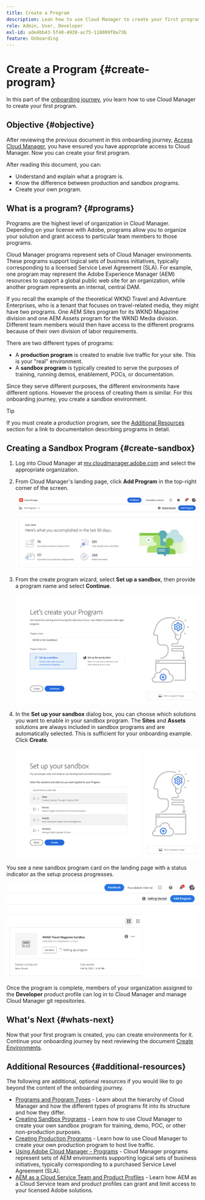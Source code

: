 ```yaml
---
title: Create a Program
description: Lean how to use Cloud Manager to create your first program.
role: Admin, User, Developer
exl-id: ade4bb43-5f48-4938-ac75-118009f0a73b
feature: Onboarding
---
```

# Create a Program {#create-program}

In this part of the [onboarding journey](overview.md), you learn how to use Cloud Manager to create your first program.

## Objective {#objective}

After reviewing the previous document in this onboarding journey, [Access Cloud Manager](cloud-manager.md), you have ensured you have appropriate access to Cloud Manager. Now you can create your first program.

After reading this document, you can:

* Understand and explain what a program is.
* Know the difference between production and sandbox programs.
* Create your own program.

## What is a program? {#programs}

Programs are the highest level of organization in Cloud Manager. Depending on your license with Adobe, programs allow you to organize your solution and grant access to particular team members to those programs.

Cloud Manager programs represent sets of Cloud Manager environments. These programs support logical sets of business initiatives, typically corresponding to a licensed Service Level Agreement (SLA). For example, one program may represent the Adobe Experience Manager (AEM) resources to support a global public web site for an organization, while another program represents an internal, central DAM.

If you recall the example of the theoretical WKND Travel and Adventure Enterprises, who is a tenant that focuses on travel-related media, they might have two programs. One AEM Sites program for its WKND Magazine division and one AEM Assets program for the WKND Media division. Different team members would then have access to the different programs because of their own division of labor requirements.

There are two different types of programs:

* A **production program** is created to enable live traffic for your site. This is your "real" environment.
* A **sandbox program** is typically created to serve the purposes of training, running demos, enablement, POCs, or documentation.

Since they serve different purposes, the different environments have different options. However the process of creating them is similar. For this onboarding journey, you create a sandbox environment.

>[!TIP]
>
>If you must create a production program, see the [Additional Resources](#additional-resources) section for a link to documentation describing programs in detail.

## Creating a Sandbox Program {#create-sandbox}

1. Log into Cloud Manager at [my.cloudmanager.adobe.com](https://my.cloudmanager.adobe.com/) and select the appropriate organization.
 
1. From Cloud Manager's landing page, click **Add Program** in the top-right corner of the screen.

   ![Cloud Manager landing page](/help/implementing/cloud-manager/getting-access-to-aem-in-cloud/assets/cloud-manager-my-programs.png) 

1. From the create program wizard, select **Set up a sandbox**, then provide a program name and select **Continue**.

   ![Program type creation](/help/implementing/cloud-manager/getting-access-to-aem-in-cloud/assets/create-sandbox.png)

1. In the **Set up your sandbox** dialog box, you can choose which solutions you want to enable in your sandbox program. The **Sites** and **Assets** solutions are always included in sandbox programs and are automatically selected. This is sufficient for your onboarding example. Click **Create**.

   ![Solution selection](assets/set-up-sandbox-onboarding.png)
   
You see a new sandbox program card on the landing page with a status indicator as the setup process progresses.

![Sandbox creation from overview page](/help/implementing/cloud-manager/getting-access-to-aem-in-cloud/assets/program-create-setupdemo2.png)

Once the program is complete, members of your organization assigned to the **Developer** product profile can log in to Cloud Manager and manage Cloud Manager git repositories.

## What's Next {#whats-next}

Now that your first program is created, you can create environments for it. Continue your onboarding journey by next reviewing the document [Create Environments](create-environments.md).

## Additional Resources {#additional-resources}

The following are additional, optional resources if you would like to go beyond the content of the onboarding journey.

* [Programs and Program Types](/help/implementing/cloud-manager/getting-access-to-aem-in-cloud/program-types.md) - Learn about the hierarchy of Cloud Manager and how the different types of programs fit into its structure and how they differ.
* [Creating Sandbox Programs](/help/implementing/cloud-manager/getting-access-to-aem-in-cloud/creating-sandbox-programs.md) - Learn how to use Cloud Manager to create your own sandbox program for training, demo, POC, or other non-production purposes.
* [Creating Production Programs](/help/implementing/cloud-manager/getting-access-to-aem-in-cloud/creating-production-programs.md) - Learn how to use Cloud Manager to create your own production program to host live traffic.
* [Using Adobe Cloud Manager - Programs](https://experienceleague.adobe.com/docs/experience-manager-learn/cloud-service/cloud-manager/programs.html) - Cloud Manager programs represent sets of AEM environments supporting logical sets of business initiatives, typically corresponding to a purchased Service Level Agreement (SLA).
* [AEM as a Cloud Service Team and Product Profiles](/help/onboarding/aem-cs-team-product-profiles.md) - Learn how AEM as a Cloud Service team and product profiles can grant and limit access to your licensed Adobe solutions.

